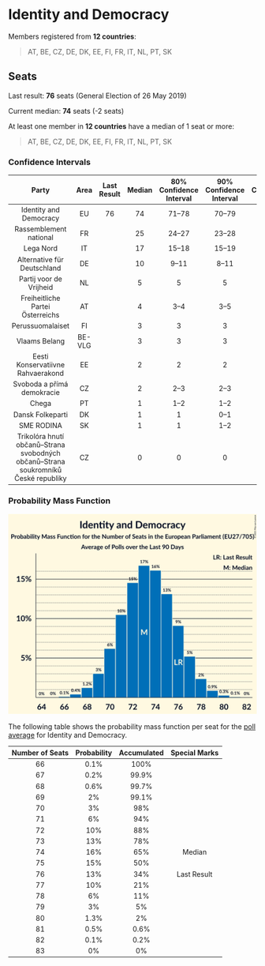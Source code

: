 # Identity and Democracy

Members registered from **12 countries**:

> AT, BE, CZ, DE, DK, EE, FI, FR, IT, NL, PT, SK

## Seats

Last result: **76** seats (General Election of 26 May 2019)

Current median: **74** seats (-2 seats)

At least one member in **12 countries** have a median of 1 seat or more:

> AT, BE, CZ, DE, DK, EE, FI, FR, IT, NL, PT, SK

### Confidence Intervals

| Party | Area | Last Result | Median | 80% Confidence Interval | 90% Confidence Interval | 95% Confidence Interval | 99% Confidence Interval |
|:-----:|:----:|:-----------:|:------:|:-----------------------:|:-----------------------:|:-----------------------:|:-----------------------:|
| Identity and Democracy | EU | 76 | 74 | 71–78 | 70–79 | 70–79 | 68–81 |
| Rassemblement national | FR | | 25 | 24–27 | 23–28 | 22–28 | 22–29 |
| Lega Nord | IT | | 17 | 15–18 | 15–19 | 14–19 | 13–20 |
| Alternative für Deutschland | DE | | 10 | 9–11 | 8–11 | 8–12 | 8–12 |
| Partij voor de Vrijheid | NL | | 5 | 5 | 5 | 5 | 4–6 |
| Freiheitliche Partei Österreichs | AT | | 4 | 3–4 | 3–5 | 2–5 | 2–5 |
| Perussuomalaiset | FI | | 3 | 3 | 3 | 2–3 | 2–3 |
| Vlaams Belang | BE-VLG | | 3 | 3 | 3 | 3 | 3 |
| Eesti Konservatiivne Rahvaerakond | EE | | 2 | 2 | 2 | 2 | 2–3 |
| Svoboda a přímá demokracie | CZ | | 2 | 2–3 | 2–3 | 1–3 | 1–4 |
| Chega | PT | | 1 | 1–2 | 1–2 | 0–2 | 0–2 |
| Dansk Folkeparti | DK | | 1 | 1 | 0–1 | 0–1 | 0–1 |
| SME RODINA | SK | | 1 | 1 | 1–2 | 1–2 | 1–2 |
| Trikolóra hnutí občanů–Strana svobodných občanů–Strana soukromníků České republiky | CZ | | 0 | 0 | 0 | 0 | 0–1 |

### Probability Mass Function

![Graph with seats probability mass function not yet produced](average-2021-11-30-seats-pmf-identityanddemocracy.png "Seats Probability Mass Function")

The following table shows the probability mass function per seat for the [poll average](average-2021-11-30.html) for Identity and Democracy.

| Number of Seats | Probability | Accumulated | Special Marks |
|:---------------:|:-----------:|:-----------:|:-------------:|
| 66 | 0.1% | 100% |  |
| 67 | 0.2% | 99.9% |  |
| 68 | 0.6% | 99.7% |  |
| 69 | 2% | 99.1% |  |
| 70 | 3% | 98% |  |
| 71 | 6% | 94% |  |
| 72 | 10% | 88% |  |
| 73 | 13% | 78% |  |
| 74 | 16% | 65% | Median |
| 75 | 15% | 50% |  |
| 76 | 13% | 34% | Last Result |
| 77 | 10% | 21% |  |
| 78 | 6% | 11% |  |
| 79 | 3% | 5% |  |
| 80 | 1.3% | 2% |  |
| 81 | 0.5% | 0.6% |  |
| 82 | 0.1% | 0.2% |  |
| 83 | 0% | 0% |  |


